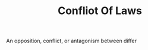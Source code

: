 ---
title: Confliot Of Laws
letter: C
permalink: "/definitions/bld-confliot-of-laws.html"
body: 1. An opposition, conflict, or antagonism between differ
published_at: '2018-07-07'
source: Black's Law Dictionary 2nd Ed (1910)
layout: post
---